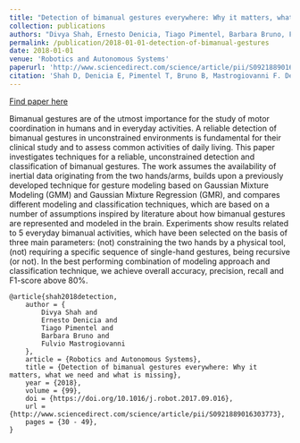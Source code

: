 ```yaml
---
title: "Detection of bimanual gestures everywhere: Why it matters, what we need and what is missing"
collection: publications
authors: "Divya Shah, Ernesto Denicia, Tiago Pimentel, Barbara Bruno, Fulvio Mastrogiovanni"
permalink: /publication/2018-01-01-detection-of-bimanual-gestures
date: 2018-01-01
venue: 'Robotics and Autonomous Systems'
paperurl: 'http://www.sciencedirect.com/science/article/pii/S0921889016303773'
citation: 'Shah D, Denicia E, Pimentel T, Bruno B, Mastrogiovanni F. Detection of bimanual gestures everywhere: Why it matters, what we need and what is missing. In: Robotics and Autonomous Systems. 2018 99:30-49.'
---
```


<a href='http://www.sciencedirect.com/science/article/pii/S0921889016303773'>Find paper here</a>

Bimanual gestures are of the utmost importance for the study of motor coordination in humans and in everyday activities. A reliable detection of bimanual gestures in unconstrained environments is fundamental for their clinical study and to assess common activities of daily living. This paper investigates techniques for a reliable, unconstrained detection and classification of bimanual gestures. The work assumes the availability of inertial data originating from the two hands/arms, builds upon a previously developed technique for gesture modeling based on Gaussian Mixture Modeling (GMM) and Gaussian Mixture Regression (GMR), and compares different modeling and classification techniques, which are based on a number of assumptions inspired by literature about how bimanual gestures are represented and modeled in the brain. Experiments show results related to 5 everyday bimanual activities, which have been selected on the basis of three main parameters: (not) constraining the two hands by a physical tool, (not) requiring a specific sequence of single-hand gestures, being recursive (or not). In the best performing combination of modeling approach and classification technique, we achieve overall accuracy, precision, recall and F1-score above 80%.

```
@article{shah2018detection,
    author = {
        Divya Shah and
        Ernesto Denicia and
        Tiago Pimentel and
        Barbara Bruno and
        Fulvio Mastrogiovanni
    },
    article = {Robotics and Autonomous Systems},
    title = {Detection of bimanual gestures everywhere: Why it matters, what we need and what is missing},
    year = {2018},
    volume = {99},
    doi = {https://doi.org/10.1016/j.robot.2017.09.016},
    url = {http://www.sciencedirect.com/science/article/pii/S0921889016303773},
    pages = {30 - 49},
}
```